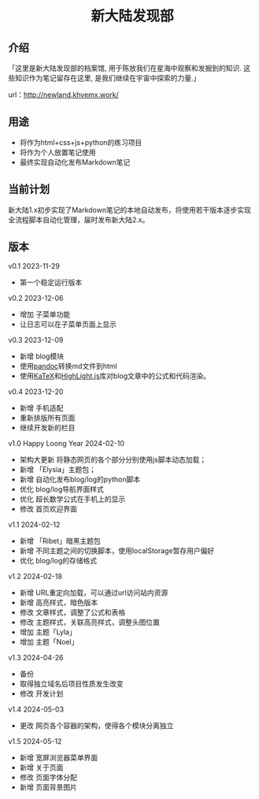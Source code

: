 <h1 align="center"> 新大陆发现部 </h1>


## 介绍

「这里是新大陆发现部的档案馆, 用于陈放我们在星海中观察和发掘到的知识. 这些知识作为笔记留存在这里, 是我们继续在宇宙中探索的力量.」

url：http://newland.khvemx.work/

## 用途

* 将作为html+css+js+python的练习项目
* 将作为个人放置笔记使用
* 最终实现自动化发布Markdown笔记

## 当前计划

新大陆1.x初步实现了Markdown笔记的本地自动发布，将使用若干版本逐步实现全流程脚本自动化管理，届时发布新大陆2.x。

## 版本

v0.1 2023-11-29
- 第一个稳定运行版本 

v0.2 2023-12-06
- 增加 子菜单功能
- 让日志可以在子菜单页面上显示 

v0.3 2023-12-09
- 新增 blog模块
- 使用[pandoc](https://github.com/jgm/pandoc)转换md文件到html
- 使用[KaTeX](https://github.com/KaTeX/KaTeX)和[HighLight.js](https://github.com/highlightjs/highlight.js)库对blog文章中的公式和代码渲染。

v0.4 2023-12-20
- 新增 手机适配 
- 重新排版所有页面
- 继续开发新的栏目

v1.0 Happy Loong Year 2024-02-10
- 架构大更新 将静态网页的各个部分分别使用js脚本动态加载；
- 新增 「Elysia」主题包；
- 新增 自动化发布blog/log的python脚本
- 优化 blog/log导航界面样式
- 优化 超长数学公式在手机上的显示
- 修改 首页欢迎界面

v1.1 2024-02-12
- 新增 「Ribet」暗黑主题包
- 新增 不同主题之间的切换脚本，使用localStorage暂存用户偏好
- 优化 blog/log的存储格式

v1.2 2024-02-18
- 新增 URL重定向加载，可以通过url访问站内资源
- 新增 高亮样式，暗色版本
- 修改 文章样式，调整了公式和表格
- 修改 主题样式，关联高亮样式，调整头图位置
- 增加 主题「Lyla」
- 增加 主题「Noel」

v1.3 2024-04-26
- 备份
- 取得独立域名后项目性质发生改变
- 修改 开发计划

v1.4 2024-05-03
- 更改 网页各个容器的架构，使得各个模块分离独立
  
v1.5 2024-05-12
- 新增 宽屏浏览器菜单界面
- 新增 关于页面
- 修改 页面字体分配
- 新增 页面背景图片